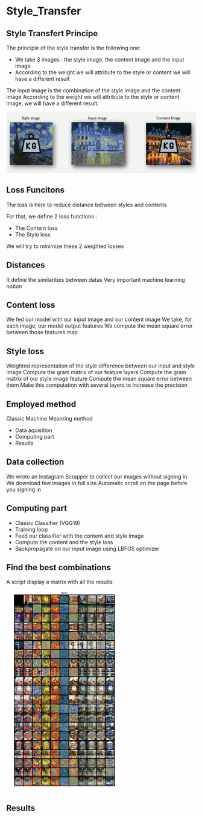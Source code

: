 # Style_Transfer


## Style Transfert Principe

The principle of the style transfer is the following one:
  - We take 3 images : the style image, the content image and the input image
  - According to the weight we will attribute to the style or content we will have a different result
  
The input image is the combination of the style image and the content image
According to the weight we will attribute to the style or content image, we will have a different result.

![photo](https://github.com/Henri-Hoyez/Style_Transfer/blob/master/results/img2.jpg)

## Loss Funcitons

The loss is here to reduce distance between styles and contents

For that, we define 2 loss functions :
  - The Content loss 
  - The Style loss

We will try to minimize these 2 weighted losses

## Distances

It define the similarities between datas
Very important machine learning notion

## Content loss

We fed our model with our input image and our content image
We take, for each image, our model output features
We compute the mean square error between those features map


## Style loss

Weighted representation of the style difference between our input and style image
Compute the gram matrix of our feature layers
Compute the gram matrix of our style image feature
Compute the mean square error between them
Make this computation with several layers to increase the precision 


## Employed method

Classic Machine Meanring method
  - Data aquisition
  - Computing part
  - Results


## Data collection

We wrote an Instagram Scrapper to collect our images without signing in
We download few images in full size
Automatic scroll on the page before you signing in

## Computing part

 - Classic Classifier (VGG19)
 - Training loop
- Feed our classifier with the content and style image
- Compute the content and the style loss
- Backpropagate on our input image using LBFGS optimizer

## Find the best combinations

A script display a matrix with all the results

![photo](https://github.com/Henri-Hoyez/Style_Transfer/blob/master/results/Image1.png)

## Results 

